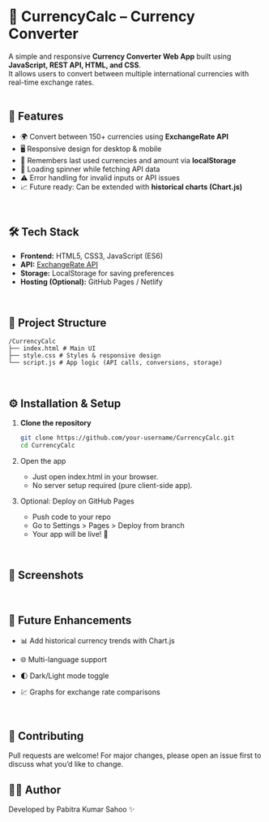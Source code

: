 # 💱 CurrencyCalc – Currency Converter

A simple and responsive **Currency Converter Web App** built using **JavaScript, REST API, HTML, and CSS**.  
It allows users to convert between multiple international currencies with real-time exchange rates.  
<br>

## 🚀 Features
- 🌍 Convert between 150+ currencies using **ExchangeRate API**  
- 🖥 Responsive design for desktop & mobile  
- 💾 Remembers last used currencies and amount via **localStorage**  
- 🔄 Loading spinner while fetching API data  
- ⚠️ Error handling for invalid inputs or API issues  
- 📈 Future ready: Can be extended with **historical charts (Chart.js)**  
<br>

## 🛠️ Tech Stack
- **Frontend:** HTML5, CSS3, JavaScript (ES6)  
- **API:** [ExchangeRate API](https://api.exchangerate-api.com/)  
- **Storage:** LocalStorage for saving preferences  
- **Hosting (Optional):** GitHub Pages / Netlify  
<br>

## 📂 Project Structure
```
/CurrencyCalc
├── index.html # Main UI
├── style.css # Styles & responsive design
└── script.js # App logic (API calls, conversions, storage)
```
<br>

## ⚙️ Installation & Setup
1. **Clone the repository**
   ```bash
   git clone https://github.com/your-username/CurrencyCalc.git
   cd CurrencyCalc

2. Open the app
   - Just open index.html in your browser.
   - No server setup required (pure client-side app).

3. Optional: Deploy on GitHub Pages
   - Push code to your repo
   - Go to Settings > Pages > Deploy from branch
   - Your app will be live! 🎉
  <br>
  
## 📸 Screenshots


<br>

## 🔮 Future Enhancements

- 📊 Add historical currency trends with Chart.js

- 🌐 Multi-language support

- 🌓 Dark/Light mode toggle

- 💹 Graphs for exchange rate comparisons
<br>

## 🤝 Contributing
Pull requests are welcome! For major changes, please open an issue first to discuss what you’d like to change.
<br>

## 👨‍💻 Author
Developed by Pabitra Kumar Sahoo ✨
